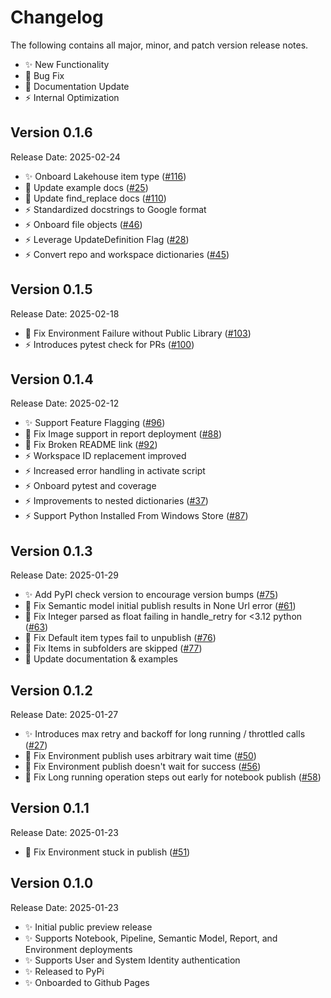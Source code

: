 # Changelog

The following contains all major, minor, and patch version release notes.

-   ✨ New Functionality
-   🔧 Bug Fix
-   📝 Documentation Update
-   ⚡ Internal Optimization

## Version 0.1.6

<span class="md-h2-subheader">Release Date: 2025-02-24</span>

-   ✨ Onboard Lakehouse item type ([#116](https://github.com/microsoft/fabric-cicd/issues/116))
-   📝 Update example docs ([#25](https://github.com/microsoft/fabric-cicd/issues/25))
-   📝 Update find_replace docs ([#110](https://github.com/microsoft/fabric-cicd/issues/110))
-   ⚡ Standardized docstrings to Google format
-   ⚡ Onboard file objects ([#46](https://github.com/microsoft/fabric-cicd/issues/46))
-   ⚡ Leverage UpdateDefinition Flag ([#28](https://github.com/microsoft/fabric-cicd/issues/28))
-   ⚡ Convert repo and workspace dictionaries ([#45](https://github.com/microsoft/fabric-cicd/issues/45))

## Version 0.1.5

<span class="md-h2-subheader">Release Date: 2025-02-18</span>

-   🔧 Fix Environment Failure without Public Library ([#103](https://github.com/microsoft/fabric-cicd/issues/103))
-   ⚡ Introduces pytest check for PRs ([#100](https://github.com/microsoft/fabric-cicd/issues/100))

## Version 0.1.4

<span class="md-h2-subheader">Release Date: 2025-02-12</span>

-   ✨ Support Feature Flagging ([#96](https://github.com/microsoft/fabric-cicd/issues/96))
-   🔧 Fix Image support in report deployment ([#88](https://github.com/microsoft/fabric-cicd/issues/88))
-   🔧 Fix Broken README link ([#92](https://github.com/microsoft/fabric-cicd/issues/92))
-   ⚡ Workspace ID replacement improved
-   ⚡ Increased error handling in activate script
-   ⚡ Onboard pytest and coverage
-   ⚡ Improvements to nested dictionaries ([#37](https://github.com/microsoft/fabric-cicd/issues/37))
-   ⚡ Support Python Installed From Windows Store ([#87](https://github.com/microsoft/fabric-cicd/issues/87))

## Version 0.1.3

<span class="md-h2-subheader">Release Date: 2025-01-29</span>

-   ✨ Add PyPI check version to encourage version bumps ([#75](https://github.com/microsoft/fabric-cicd/issues/75))
-   🔧 Fix Semantic model initial publish results in None Url error ([#61](https://github.com/microsoft/fabric-cicd/issues/61))
-   🔧 Fix Integer parsed as float failing in handle_retry for <3.12 python ([#63](https://github.com/microsoft/fabric-cicd/issues/63))
-   🔧 Fix Default item types fail to unpublish ([#76](https://github.com/microsoft/fabric-cicd/issues/76))
-   🔧 Fix Items in subfolders are skipped ([#77](https://github.com/microsoft/fabric-cicd/issues/77))
-   📝 Update documentation & examples

## Version 0.1.2

<span class="md-h2-subheader">Release Date: 2025-01-27</span>

-   ✨ Introduces max retry and backoff for long running / throttled calls ([#27](https://github.com/microsoft/fabric-cicd/issues/27))
-   🔧 Fix Environment publish uses arbitrary wait time ([#50](https://github.com/microsoft/fabric-cicd/issues/50))
-   🔧 Fix Environment publish doesn't wait for success ([#56](https://github.com/microsoft/fabric-cicd/issues/56))
-   🔧 Fix Long running operation steps out early for notebook publish ([#58](https://github.com/microsoft/fabric-cicd/issues/58))

## Version 0.1.1

<span class="md-h2-subheader">Release Date: 2025-01-23</span>

-   🔧 Fix Environment stuck in publish ([#51](https://github.com/microsoft/fabric-cicd/issues/51))

## Version 0.1.0

<span class="md-h2-subheader">Release Date: 2025-01-23</span>

-   ✨ Initial public preview release
-   ✨ Supports Notebook, Pipeline, Semantic Model, Report, and Environment deployments
-   ✨ Supports User and System Identity authentication
-   ✨ Released to PyPi
-   ✨ Onboarded to Github Pages
